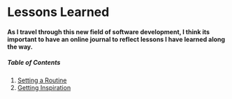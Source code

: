 # Lessons Learned

####  As I travel through this new field of software development, I think its important to have an online journal to reflect lessons I have learned along the way.  

#####  Table of Contents 
1. [Setting a Routine](https://christopherhamersly.github.io/lessons-learned/routine)
1. [Getting Inspiration](https://christopherhamersly.github.io/lessons-learned/inspiration)
